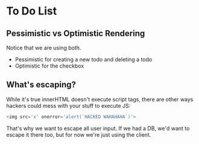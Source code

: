 # To Do List

## Pessimistic vs Optimistic Rendering
Notice that we are using both.

- Pessimistic for creating a new todo and deleting a todo
- Optimistic for the checkbox

## What's escaping?
While it's true innerHTML doesn't execute script tags, there are other ways hackers could mess with your stuff to execute JS:

```js
<img src='x' onerror='alert(`HACKED WAHAHAHA`)'>
```

That's why we want to escape all user input. If we had a DB, we'd want to escape it there too, but for now we're just using the client.